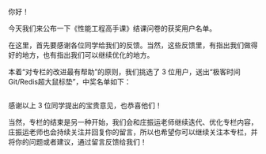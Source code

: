 
你好！

今天我们来公布一下《性能工程高手课》结课问卷的获奖用户名单。

在这里，首先要感谢各位同学给我们的反馈。当然，这些反馈里，有指出我们做得好的地方，也有指出我们可以继续优化的地方。

本着“对专栏的改进最有帮助”的原则，我们挑选了 3 位用户，送出“极客时间Git/Redis超大鼠标垫”，中奖名单如下：

<img src="https://static001.geekbang.org/resource/image/e3/c3/e3a658a33d170614478f6f9edc91c0c3.jpg" alt="">

感谢以上 3 位同学提出的宝贵意见，也恭喜他们！

当然，专栏的结束是另一种开始，我们会和庄振运老师继续迭代、优化专栏内容，庄振运老师也会持续关注并回复你的留言，所以也希望你可以继续关注本专栏，并将你的问题或者建议，通过留言反馈给我们！
